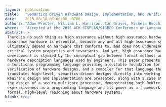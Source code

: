 ```yaml
---
layout:  publication
title:   "Semantics Driven Hardware Design, Implementation, and Verification with ReWire"
date:    2015-06-18 08:00:00 -0700
authors: "Adam Procter, William L. Harrison, Ian Graves, Michela Becchi, and Gerard Allwein"
where:   "Accepted at the 2015 ACM SIGPLAN/SIGBED Conference on Languages, Compilers, Tools and Theory for Embedded Systems (LCTES 2015), Portland, Oregon, June 18-19, 2015"
abstract: >
 There is no such thing as high assurance without high assurance hardware. High
 assurance hardware is essential, because any and all high assurance systems
 ultimately depend on hardware that conforms to, and does not undermine,
 critical system properties and invariants. And yet, high assurance hardware
 development is stymied by the conceptual gap between formal methods and
 hardware description languages used by engineers. This paper presents ReWire,
 a functional programming language providing a suitable foundation for formal
 verification of hardware designs, and a compiler for that language that
 translates high-level, semantics-driven designs directly into working hardware.
 ReWire's design and implementation are presented, along with a case study in
 the design of a secure multicore processor, demonstrating both ReWire's
 expressiveness as a programming language and its power as a framework for
 formal, high-level reasoning about hardware systems.
blank: true
---
```

